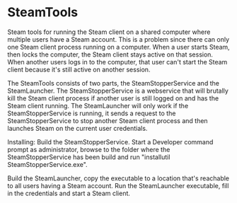 # SteamTools
Steam tools for running the Steam client on a shared computer where multiple users have a Steam account. This is a problem since there can only one Steam client process running on a computer. When a user starts Steam, then locks the computer, the Steam client stays active on that session. When another users logs in to the computer, that user can't start the Steam client because it's still active on another session.

The SteamTools consists of two parts, the SteamStopperService and the SteamLauncher. The SteamStopperService is a webservice that will brutally kill the Steam client process if another user is still logged on and has the Steam client running. The SteamLauncher will only work if the SteamStopperService is running, it sends a request to the SteamStopperService to stop another Steam client process and then launches Steam on the current user credentials.

Installing: 
Build the SteamStopperService. Start a Developer command prompt as administrator, browse to the folder where the SteamStopperService has been build and run "installutil SteamStopperService.exe". 

Build the SteamLauncher, copy the executable to a location that's reachable to all users having a Steam account. Run the SteamLauncher executable, fill in the credentials and start a Steam client.
